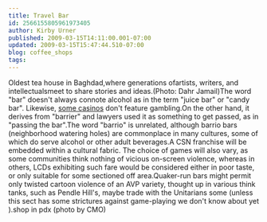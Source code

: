 ```yaml
---
title: Travel Bar
id: 2566155805961973405
author: Kirby Urner
published: 2009-03-15T14:11:00.001-07:00
updated: 2009-03-15T15:47:44.510-07:00
blog: coffee_shops
tags: 
---
```


[](https://blogger.googleusercontent.com/img/b/R29vZ2xl/AVvXsEgRaGyGIeN_cggkoLD1rxB2aYTWmqmX7dfddmXT7iLUkDRyiuWbZkc_4krPB5wIMT7rc5B1AolhRea9xZahFWSzIDRINRtaiK_bexjx3x3RRXRWCMWTgujQKJkxELWGaevk31H6BRy5P0SU/s1600-h/baghdad_cafe.jpg)Oldest tea house in Baghdad,where generations ofartists, writers, and intellectualsmeet to share stories and ideas.(Photo: Dahr Jamail)The word "bar" doesn't always connote alcohol as in the term "juice bar" or "candy bar".  Likewise, [some casinos](http://images.google.com/images?hl=en&q=catalina+casino) don't feature gambling.On the other hand, it derives from "barrier" and lawyers used it as something to get passed, as in "passing the bar".The word "barrio" is unrelated, although barrio bars (neighborhood watering holes) are commonplace in many cultures, some of which do serve alcohol or other adult beverages.A CSN franchise will be embedded within a cultural fabric.  The choice of games will also vary, as some communities think nothing of vicious on-screen violence, whereas in others, LCDs exhibiting such fare would be considered either in poor taste, or only suitable for some sectioned off area.Quaker-run bars might permit only twisted cartoon violence of an AVP variety, thought up in various think tanks, such as Pendle Hill's, maybe trade with the Unitarians some (unless this sect has some strictures against game-playing we don't know about yet ).[](http://www.flickr.com/photos/17157315@N00/3357185315/)shop in pdx (photo by CMO)